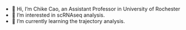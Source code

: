 - 👋 Hi, I’m Chike Cao, an Assistant Professor in University of Rochester
- 👀 I’m interested in scRNAseq analysis.
- 🌱 I’m currently learning the trajectory analysis.
